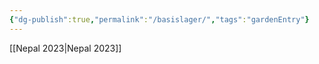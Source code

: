 ```yaml
---
{"dg-publish":true,"permalink":"/basislager/","tags":"gardenEntry"}
---
```



[[Nepal 2023\|Nepal 2023]]


